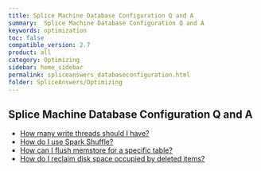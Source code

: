```yaml
---
title: Splice Machine Database Configuration Q and A
summary:  Splice Machine Database Configuration Q and A
keywords: optimization
toc: false
compatible_version: 2.7
product: all
category: Optimizing
sidebar: home_sidebar
permalink: spliceanswers_databaseconfiguration.html
folder: SpliceAnswers/Optimizing
---
```

<section>
<div class="TopicContent" data-swiftype-index="true" markdown="1">

# Splice Machine Database Configuration Q and A

* [How many write threads should I have?](spliceanswers_q12.html)
* [How do I use Spark Shuffle?](spliceanswers_q13.html)
* [How can I flush memstore for a specific table?](spliceanswers_q14.html)
* [How do I reclaim disk space occupied by deleted items?](spliceanswers_q15.html)

</div>
</section>

